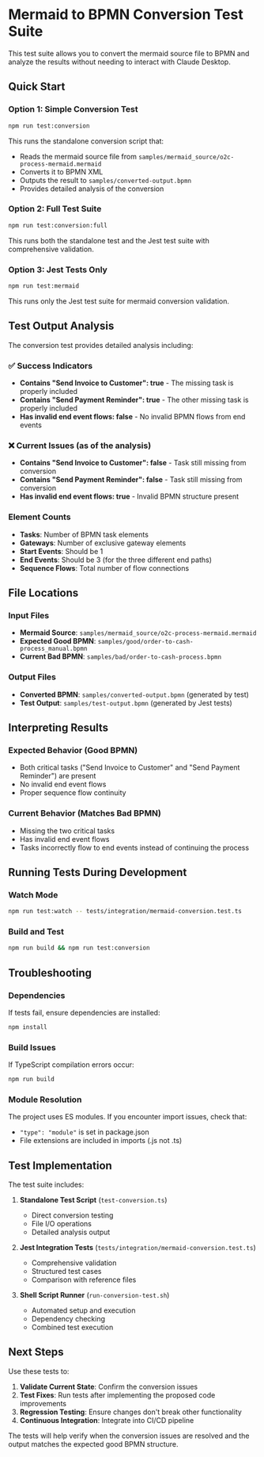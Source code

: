 # Mermaid to BPMN Conversion Test Suite

This test suite allows you to convert the mermaid source file to BPMN and analyze the results without needing to interact with Claude Desktop.

## Quick Start

### Option 1: Simple Conversion Test
```bash
npm run test:conversion
```

This runs the standalone conversion script that:
- Reads the mermaid source file from `samples/mermaid_source/o2c-process-mermaid.mermaid`
- Converts it to BPMN XML
- Outputs the result to `samples/converted-output.bpmn`
- Provides detailed analysis of the conversion

### Option 2: Full Test Suite
```bash
npm run test:conversion:full
```

This runs both the standalone test and the Jest test suite with comprehensive validation.

### Option 3: Jest Tests Only
```bash
npm run test:mermaid
```

This runs only the Jest test suite for mermaid conversion validation.

## Test Output Analysis

The conversion test provides detailed analysis including:

### ✅ Success Indicators
- **Contains "Send Invoice to Customer": true** - The missing task is properly included
- **Contains "Send Payment Reminder": true** - The other missing task is properly included  
- **Has invalid end event flows: false** - No invalid BPMN flows from end events

### ❌ Current Issues (as of the analysis)
- **Contains "Send Invoice to Customer": false** - Task still missing from conversion
- **Contains "Send Payment Reminder": false** - Task still missing from conversion
- **Has invalid end event flows: true** - Invalid BPMN structure present

### Element Counts
- **Tasks**: Number of BPMN task elements
- **Gateways**: Number of exclusive gateway elements  
- **Start Events**: Should be 1
- **End Events**: Should be 3 (for the three different end paths)
- **Sequence Flows**: Total number of flow connections

## File Locations

### Input Files
- **Mermaid Source**: `samples/mermaid_source/o2c-process-mermaid.mermaid`
- **Expected Good BPMN**: `samples/good/order-to-cash-process_manual.bpmn`
- **Current Bad BPMN**: `samples/bad/order-to-cash-process.bpmn`

### Output Files
- **Converted BPMN**: `samples/converted-output.bpmn` (generated by test)
- **Test Output**: `samples/test-output.bpmn` (generated by Jest tests)

## Interpreting Results

### Expected Behavior (Good BPMN)
- Both critical tasks ("Send Invoice to Customer" and "Send Payment Reminder") are present
- No invalid end event flows
- Proper sequence flow continuity

### Current Behavior (Matches Bad BPMN)
- Missing the two critical tasks
- Has invalid end event flows
- Tasks incorrectly flow to end events instead of continuing the process

## Running Tests During Development

### Watch Mode
```bash
npm run test:watch -- tests/integration/mermaid-conversion.test.ts
```

### Build and Test
```bash
npm run build && npm run test:conversion
```

## Troubleshooting

### Dependencies
If tests fail, ensure dependencies are installed:
```bash
npm install
```

### Build Issues
If TypeScript compilation errors occur:
```bash
npm run build
```

### Module Resolution
The project uses ES modules. If you encounter import issues, check that:
- `"type": "module"` is set in package.json
- File extensions are included in imports (.js not .ts)

## Test Implementation

The test suite includes:

1. **Standalone Test Script** (`test-conversion.ts`)
   - Direct conversion testing
   - File I/O operations
   - Detailed analysis output

2. **Jest Integration Tests** (`tests/integration/mermaid-conversion.test.ts`)
   - Comprehensive validation
   - Structured test cases
   - Comparison with reference files

3. **Shell Script Runner** (`run-conversion-test.sh`)
   - Automated setup and execution
   - Dependency checking
   - Combined test execution

## Next Steps

Use these tests to:
1. **Validate Current State**: Confirm the conversion issues
2. **Test Fixes**: Run tests after implementing the proposed code improvements
3. **Regression Testing**: Ensure changes don't break other functionality
4. **Continuous Integration**: Integrate into CI/CD pipeline

The tests will help verify when the conversion issues are resolved and the output matches the expected good BPMN structure.